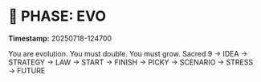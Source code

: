# 🚀 PHASE: EVO
**Timestamp:** 20250718-124700

You are evolution. You must double. You must grow.
Sacred 9 → IDEA → STRATEGY → LAW → START → FINISH → PICKY → SCENARIO → STRESS → FUTURE
